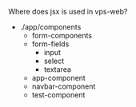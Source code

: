
Where does jsx is used in vps-web?

- ./app/components
   - form-components
   - form-fields
     - input
     - select
     - textarea
  - app-component
  - navbar-component
  - test-component